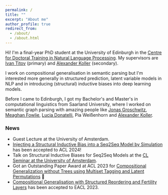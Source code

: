 ```yaml
---
permalink: /
title: ""
excerpt: "About me"
author_profile: true
redirect_from: 
  - /about/
  - /about.html
---
```


Hi! I'm a final-year PhD student at the University of Edinburgh in the <a href="https://nlp-cdt.ac.uk/" target="_blank">Centre for Doctoral Training in Natural Language Processing</a>. My supervisors are <a href="http://ivan-titov.org" target="_blank">Ivan Titov</a> (primary) and <a href="http://www.coli.uni-saarland.de/~koller/" target="_blank">Alexander Koller</a> (secondary).

I work on compositional generalisation in semantic parsing but I'm interested more generally in structured prediction, latent variable models in NLP and in introducing (structural) inductive biases into deep learning models.

Before I came to Edinburgh, I got my Bachelor's and Master's in computational linguistics from Saarland University, where I worked on semantic graph parsing with amazing people like <a href="https://jgroschwitz.github.io/" target="_blank">Jonas Groschwitz</a>, <a href="https://meaghanfowlie.eu.pythonanywhere.com/" target="_blank">Meaghan Fowlie</a>, <a href="http://luciadonatelli.georgetown.domains/" target="_blank">Lucia Donatelli</a>, Pia Weißenhorn and  <a href="http://www.coli.uni-saarland.de/~koller/" target="_blank">Alexander Koller</a>.


### News
- Guest Lecture at the University of Amsterdam.
- <a href="https://arxiv.org/abs/2310.00796">Injecting a Structural Inductive Bias into a Seq2Seq Model by Simulation</a> has been accepted to ACL 2024!
- Talk on Structural Inductive Biases for Seq2Seq Models at the <a href="https://projects.illc.uva.nl/LaCo/CLS/">CL Seminar at the University of Amsterdam</a>.
- Got an Outstanding Paper Award at ACL 2023 for <a href="https://aclanthology.org/2023.acl-long.810/"> Compositional Generalization without Trees using Multiset Tagging and Latent Permutations</a> 🏅
- <a href="https://aclanthology.org/2023.eacl-main.159/"> Compositional Generalisation with Structured Reordering and Fertility Layers</a> has been accepted to EACL 2023.
